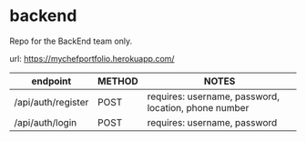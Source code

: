 # backend
Repo for the BackEnd team only. 

url: https://mychefportfolio.herokuapp.com/

|       endpoint       |    METHOD  | NOTES                            |
|----------------------|------------|----------------------------------|
|/api/auth/register        | POST       |requires: username, password, location, phone number |
|/api/auth/login           | POST       |requires: username, password      |

